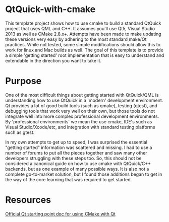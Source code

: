 # QtQuick-with-cmake
This template project shows how to use cmake to build a standard QtQuick project that uses QML and C++. It assumes you'll use Qt5, Visual Studio 2013 as well as CMake 2.8.x+. Attempts have been made to make updating these versions very easy by adhering to the most standard make/Qt practices. While not tested, some simple modifications should allow this to work for linux and Mac builds as well. The goal of this template is to provide a simple 'getting started' root implementation that is easy to understand and extendable in the direction you want to take it.

# Purpose
One of the most difficult things about getting started with QtQuick/QML is understanding how to use QtQuick in a 'modern' development environment. Qt provides a lot of good build tools (such as qmake), testing (qtest), and debugging tools that work very well on their own, but those tools do not integrate well into more complex professional development environments. By 'professional environments' we mean the use cmake, IDE's such as Visual Studio/Xcode/etc, and integration with standard testing platforms such as gtest.

In my own attempts to get up to speed, I was surprised the essential "getting started" information was scattered and missing. I had to use a number of forums to put all the pieces together and saw many other developers struggling with these steps too. So, this should not be considered a canonical guide on how to use cmake with QtQuick/C++ backends, but as one example of many possible ways. It is also not a complete go-to-market solution, but I found those additions began to get in the way of the core learning that was required to get started.

# Resources
[Official Qt starting point doc for using CMake with Qt](http://doc.qt.io/qt-5/cmake-manual.html)


